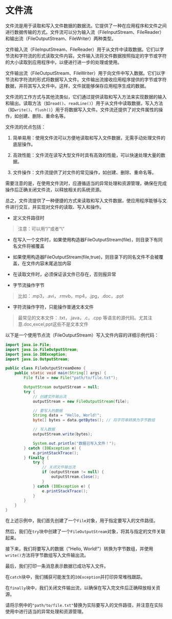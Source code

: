 # 文件流

文件流是用于读取和写入文件数据的数据流。它提供了一种在应用程序和文件之间进行数据传输的方式。文件流可以分为输入流（FileInputStream、FileReader）和输出流（FileOutputStream、FileWriter）两种类型。

文件输入流（FileInputStream、FileReader）用于从文件中读取数据。它们以字节流和字符流的形式读取文件内容。文件输入流将文件数据按照指定的字节或字符的大小读取到应用程序中，以便进行进一步的处理或使用。

文件输出流（FileOutputStream、FileWriter）用于向文件中写入数据。它们以字节流和字符流的形式将数据写入文件。文件输出流接收应用程序提供的字节或字符数据，并将其写入文件中。这样，文件就能够保存应用程序生成的数据。

文件流的工作方式与其他流类似，它们通过提供读取和写入方法来实现数据的输入和输出。读取方法（如`read()`、`readLine()`）用于从文件中读取数据，写入方法（如`write()`、`flush()`）用于将数据写入文件。文件流还提供了对文件属性的操作，如创建、删除、重命名等。

文件流的优点包括：

1. 简单易用：使用文件流可以方便地读取和写入文件数据，无需手动处理文件的底层操作。

2. 高效性能：文件流在读写大型文件时具有高效的性能，可以快速处理大量的数据。

3. 文件操作：文件流提供了对文件的常见操作，如创建、删除、重命名等。

需要注意的是，在使用文件流时，应遵循适当的异常处理和资源管理，确保在完成操作后正确关闭文件流，以释放相关的系统资源。

总之，文件流提供了一种便捷的方式来读取和写入文件数据，使应用程序能够与文件进行交互，并实现对文件的读取、写入和操作。

- 定义文件路径时

> 注意：可以用“/”或者“\”

- 在写入一个文件时，如果使用构造器FileOutputStream(file)，则目录下有同名文件将被覆盖

- 如果使用构造器FileOutputStream(file,true)，则目录下的同名文件不会被覆盖，在文件内容末尾追加内容

- 在读取文件时，必须保证该文件已存在，否则报异常

- 字节流操作字节

> 比如：.mp3，.avi，.rmvb，mp4，.jpg，.doc，.ppt

- 字符流操作字符，只能操作普通文本文件

> 最常见的文本文件：.txt，.java，.c，.cpp 等语言的源代码。尤其注意.doc,excel,ppt这些不是文本文件

以下是一个使用节点流（FileOutputStream）写入文件内容的详细示例代码：

```java
import java.io.File;
import java.io.FileOutputStream;
import java.io.IOException;
import java.io.OutputStream;

public class FileOutputStreamDemo {
    public static void main(String[] args) {
        File file = new File("path/to/file.txt");

        OutputStream outputStream = null;
        try {
            // 创建文件输出流
            outputStream = new FileOutputStream(file);

            // 要写入的数据
            String data = "Hello, World!";
            byte[] bytes = data.getBytes(); // 将字符串转换为字节数组

            // 写入数据
            outputStream.write(bytes);

            System.out.println("数据已写入文件！");
        } catch (IOException e) {
            e.printStackTrace();
        } finally {
            try {
                // 关闭文件输出流
                if (outputStream != null) {
                    outputStream.close();
                }
            } catch (IOException e) {
                e.printStackTrace();
            }
        }
    }
}
```

在上述示例中，我们首先创建了一个`File`对象，用于指定要写入的文件路径。

然后，我们在`try`块中创建了一个`FileOutputStream`对象，将其与指定的文件关联起来。

接下来，我们将要写入的数据（"Hello, World!"）转换为字节数组，并使用`write()`方法将字节数组写入文件输出流。

最后，我们打印一条消息表示数据已成功写入文件。

在`catch`块中，我们捕获可能发生的`IOException`并打印异常堆栈跟踪。

在`finally`块中，我们关闭文件输出流，以确保在写入完文件后正确释放相关资源。

请将示例中的`"path/to/file.txt"`替换为实际要写入的文件路径，并注意在实际使用中进行适当的异常处理和资源管理。
